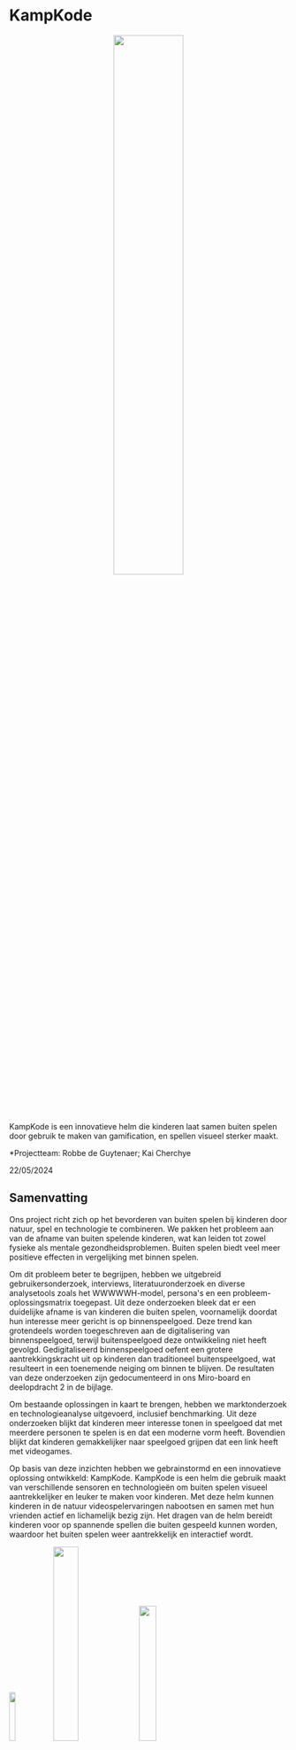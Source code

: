 # KampKode
<p align ="center">
  <img src="https://github.com/robbedeguytenaer/finaal-rapport/blob/main/beeldmateriaal/KampKode%20logo%202%20(1).png?raw=true"width="50%">
</p>

KampKode is een innovatieve helm die kinderen laat samen buiten spelen door gebruik te maken van gamification, en spellen visueel sterker maakt.

*Projectteam: Robbe de Guytenaer; Kai Cherchye

22/05/2024

## Samenvatting

Ons project richt zich op het bevorderen van buiten spelen bij kinderen door natuur, spel en technologie te combineren. We pakken het probleem aan van de afname van buiten spelende kinderen, wat kan leiden tot zowel fysieke als mentale gezondheidsproblemen. Buiten spelen biedt veel meer positieve effecten in vergelijking met binnen spelen.

Om dit probleem beter te begrijpen, hebben we uitgebreid gebruikersonderzoek, interviews, literatuuronderzoek en diverse analysetools zoals het WWWWWH-model, persona's en een probleem-oplossingsmatrix toegepast. Uit deze onderzoeken bleek dat er een duidelijke afname is van kinderen die buiten spelen, voornamelijk doordat hun interesse meer gericht is op binnenspeelgoed. Deze trend kan grotendeels worden toegeschreven aan de digitalisering van binnenspeelgoed, terwijl buitenspeelgoed deze ontwikkeling niet heeft gevolgd. Gedigitaliseerd binnenspeelgoed oefent een grotere aantrekkingskracht uit op kinderen dan traditioneel buitenspeelgoed, wat resulteert in een toenemende neiging om binnen te blijven. De resultaten van deze onderzoeken zijn gedocumenteerd in ons Miro-board en deelopdracht 2 in de bijlage. 

Om bestaande oplossingen in kaart te brengen, hebben we marktonderzoek en technologieanalyse uitgevoerd, inclusief benchmarking. Uit deze onderzoeken blijkt dat kinderen meer interesse tonen in speelgoed dat met meerdere personen te spelen is en dat een moderne vorm heeft. Bovendien blijkt dat kinderen gemakkelijker naar speelgoed grijpen dat een link heeft met videogames.

Op basis van deze inzichten hebben we gebrainstormd en een innovatieve oplossing ontwikkeld: KampKode. KampKode is een helm die gebruik maakt van verschillende sensoren en technologieën om buiten spelen visueel aantrekkelijker en leuker te maken voor kinderen. Met deze helm kunnen kinderen in de natuur videospelervaringen nabootsen en samen met hun vrienden actief en lichamelijk bezig zijn. Het dragen van de helm bereidt kinderen voor op spannende spellen die buiten gespeeld kunnen worden, waardoor het buiten spelen weer aantrekkelijk en interactief wordt.
<p>
<img src="https://github.com/robbedeguytenaer/finaal-rapport/blob/main/beeldmateriaal/voorbeeld%20app%20kampkode.png?raw=true"width="15%">
<img src="https://github.com/robbedeguytenaer/finaal-rapport/blob/main/render.png?raw=true"width="30%">
<img src="https://github.com/robbedeguytenaer/finaal-rapport/blob/main/beeldmateriaal/helm_geel.png?raw=true"width="25%">
</p>
## Introductie
Max 300 woorden.
Kader je project. Introduceer het probleem en jouw doelstellingen (inclusief boundary conditions).
Maak gebruik van bronverwijzingen ([zie APA stijl](https://www.scribbr.nl/category/apa-stijl/)).

## Definition: discover

### Eerste prototype en eerste gebruikerstest:

Om ons product concreet uit te werken, zijn we begonnen met het maken van eenvoudige schetsen van het idee, gevolgd door een eenvoudig prototype. Voor dit eerste prototype hebben we een bestaande helm aangepast door een schuimen lamp op de bovenkant te bevestigen, waarbij een LED lichtte op bij het indrukken van de lamp. Daarnaast hebben we een staart aan de achterkant van de helm geïntegreerd, waarbij de LED oplichtte bij het trekken aan de staart.
Na het vervaardigen van het eerste prototype hebben we verschillende soorten lampen gemaakt om in de volgende fase tests uit te voeren op personene uit ons doelgroep. Deze tests waren gericht op het evalueren van de eerste ontwerpvereiste, namelijk de verschillende uitschakelmogelijkheden. We hebben vier uitschakelmogelijkheden getest, uitschakelen door te drukken op de lamp bovenaan, uitschakelen door te trekken aan de staart, uitschakelen door te tikken op een flexibele lamp, uitschakelen door het afnemen van een afneembare lamp. Deze tests hielpen ons bij het verzamelen van waardevolle feedback en inzichten, die cruciaal waren voor de verdere ontwikkeling van ons product. De resultaat van de test was als volgt:

**1. Uitschakelen door drukken op de lamp bovenaan**

- Voordelen: Visueel aantrekkelijk, effectief en gemakkelijk te realiseren.
- Nadelen: Risico op letsel bij te hard slaan, veersysteem biedt geen volledige oplossing.
- Geschikte lampen: A, B, E (boven- of achterkant van de helm).

**2. Uitschakelen door trekken aan staart**

- Voordelen: Makkelijk voor kleinere kinderen om grotere kinderen uit te schakelen.
- Nadelen: Risico op letsel door achterwaarts trekken van het hoofd, lastig esthetisch te ontwerpen.
- Geschikte lampen: A, B (bovenop de helm).

  
**3. Uitschakelen door tikken ‘flexibele lamp’**

- Voordelen: Leuk en spannend, veiligere dwarskracht bij harde tikken.
- Nadelen: Uitdaging in detectiemechanisme om juiste tikken te registreren zonder valspositieven.
- Geschikte lampen: B, C, D (overal op de helm).
  
**4. Uitschakelen door afnemen lamp**

- Voordelen: Veiligste optie, eenvoudig te maken met magneetsysteem.
- Nadelen: Helm bestaat uit meerdere delen, oplossing nodig voor beheer van afneembare lamp.
- Geschikte lampen: afneembare lamp vereist)

### Resultaat test 1:

Bij de evaluatie van de concepten waren veiligheidsoverwegingen cruciaal. Concepten (1) en (2) bleken een verhoogd risico op letsel te hebben, zelfs met schokdempingssystemen. Concepten (3) en (4) waren veiliger, mits geoptimaliseerd. We hebben besloten ons te richten op concepten (3) en (4) vanwege hun betere veiligheidspotentieel. Voor concept 3, tikken op de lamp om uit te schakelen, zullen we een sensor ontwikkelen voor nauwkeurige registratie. Voor concept 4, het afnemen van de lamp, ontwerpen we een magneetsysteem voor eenvoudige bevestiging en verwijdering. Deze aanpassingen zullen resulteren in een veiliger en aantrekkelijker product voor buiten spelen.
In de beginfase hebben we uitgebreid onderzoek gedaan naar het probleem, wat een sterke basis legde voor verdere ontwikkeling. Bij het brainstormen misten we echter belangrijke aspecten zoals de behoeften van mensen met beperkingen en financiële overwegingen, die later dankzij de groep uit Gent werden geïntegreerd.
Ons late begin met het prototype beperkte onze mogelijkheden voor interviews en gebruikerstesten, wat de analyse van ons ontwerp beïnvloedde. Tijdens het prototypeproces ontdekten we problemen en kansen die we eerder hadden gemist. Vroegtijdig beginnen met een eenvoudig prototype had waardevolle inzichten kunnen opleveren.
Deze reflectie benadrukt het belang van een holistische benadering tijdens brainstormen en het tijdig ontwikkelen van een eenvoudig prototype. Deze lessen zijn cruciaal voor toekomstige projecten. Voor meer informatie van dit onderdeel kan dit terug gevonden worden in deelopdracht 2 ijn de bijlage.

## Develop 1: Ergonnomie

### Anthropometrische analyse

Na het maken van een eerste ruwe prototype hebben we ons gericht op de ergonomie van de helm. Via de websites DINED en DINBelg hebben we antropometrische data verzameld. DINED biedt gegevens over hoofdomtrek, hoofdbreedte en hoofddiepte, maar beperkt tot kinderen van 7-8 jaar. DINBelg biedt gegevens over hoofddiepte en -breedte voor onze gehele doelgroep van 6 tot 12 jaar.
Voor het bepalen van de helmmaat gebruikten we de ontwerpstrategie "design for the tall." Zoals bij moderne fietshelmen, maken we de helm verstelbaar zodat hij voor zowel de grootste als de kleinste kinderen geschikt is. We hebben de hoofddiepte en -breedte van DINBelg gebruikt vanwege de beperking van DINED tot 7-8 jaar. Voor het ontwerp richten we ons op de 95e percentielmaat (P95) van 12-jarigen, waarbij z95 = 1,645. Dit resulteerde in een benodigde hoofddiepte van 198 mm en een hoofdbreedte van 154 mm.
Voor de hoofdomtrek gebruikten we gegevens van DINED voor 6-8-jarigen en schaalden deze met een factor 1,05, afgeleid uit de verhouding van de hoofdafmetingen tussen 6 en 12 jaar in DINBelg. Dit gaf ons een hoofdomtrek van 561 mm. De standaardafwijking werd overgenomen uit de DINED-tabellen, aangezien deze bij DINBelg voor hoofd diepte en breedte consistent bleef tussen 6 en 12 jaar.
Dit onderzoek gaf ons waardevolle inzichten in de benodigde afmetingen van onze helm. Door voor alle maten "design for the tall" toe te passen en een verstelsysteem te integreren, kunnen we ervoor zorgen dat de helm geschikt is voor alle kinderen binnen onze doelgroep, inclusief degenen die niet tot de uiterste gevallen behoren.

### Gebruikerstest 2:

Daarnaast hebben we een gebruikerstest uitgevoerd om de ergonomie van de helm verder te evalueren. We wilden nagaan of kinderen gemakkelijk met hun hand hun eigen hoofd kunnen bereiken om knoppen op de helm te bedienen, en of ze daarbij enige hinder ondervinden voor, tijdens en na het spel. Tevens onderzochten we de meest geschikte positie voor deze knoppen.
Voor deze test hebben we met het CAD-programma Siemens NX de houdingen van de hand naar het hoofd gesimuleerd om te bepalen of deze houding comfortabel is. De resultaten toonden aan dat deze houding zelfs comfortabeler is dan normaal rechtop staan.
De fysieke gebruikerstest werd uitgevoerd met een eenvoudige helm voorzien van twee kartonnen schijfjes die knoppen nabootsen. Deze schijfjes werden getest op drie verschillende posities: 30°, 50° en 90° ten opzichte van de voorkant van de helm. Voor de evaluatie maakten we gebruik van een evaluatieformulier met twee vragen die de deelnemers moesten beoordelen op een schaal van 1 tot 10: 'Hoe moeiteloos voer je de handeling uit (dus geen fysieke klachten)?' en 'Hoe gemakkelijk was het om tot de knoppen te geraken met je hand?'.

### Resultaat test 2:

De resultaten gaven aan dat de knoppen op 50° de beste scores behaalden en de beweging van de hand naar het hoofd als moeiteloos werd ervaren. Op basis van deze bevindingen hebben we besloten de knoppen op de positie van 50° te plaatsen.
Voor een gedetailleerdere uitwerking van het ergonomie-onderzoek verwijzen we naar deelopdracht 3 in de bijlage.

## Develop 2: Uitschakelmethode

### Gerbruikerstest 3:

In de volgende fase hebben we de uitschakelmethodes verder uitgewerkt om een geschikte methode te kiezen voor integratie in ons product. Hierbij hebben we zowel manuele als digitale uitschakelmethodes met sensoren overwogen. Deze methodes werden onderverdeeld en getest om de beste optie te identificeren. Voor de manuele uitschakelmethodes voerden we gebruikerstesten uit met vier kinderen uit onze doelgroep, aangevuld met onze eigen evaluaties.
De geteste manuele methodes waren:
1. Uitschakelen door te slaan op een flexibele lamp.
2. Een magnetische lamp van de helm trekken.
3. Uitschakelen door binnen een bepaalde radius te komen.
4. Mikken met een pointer op een sensor van de helm.
Voor elke methode werd een eenvoudig prototype gemaakt om het concept te testen. Na elke test vulden de kinderen een evaluatieformulier in, waarbij ze de methodes beoordeelden op een schaal van 1 tot 10 voor de volgende criteria: leukheid, gemak, en veiligheid. De specifieke vragen waren:
- Hoe leuk vond je deze manier van uitschakelen?
- Hoe gemakkelijk ging het om uit te schakelen/uitgeschakeld te worden?
- Is het spel veilig verlopen?
Robbe en Kai vulden het formulier ook in op basis van hun observaties tijdens de tests. De scores werden vervolgens samengevoegd en geëvalueerd om de beste uitschakelmethodes te bepalen.

### Resultaat test 3:

||Mechanisme 1|Mechanisme 2|Mechanisme 3|Mechanisme 4|
|---:|:---:|:---:|:---:|:---:|
|TOTAAL|138|141|144|153|
|relatief|0,767|0,783|0,800|0,850|

Mechanisme 1 en 2, waarbij fysieke aanraking van het hoofd vereist was, bleken minder geschikt bij grote hoogteverschillen tussen spelers. Bovendien kwam de veiligheid meer in het gedrang bij deze methodes, met mechanisme 2 als de iets betere optie. Hoewel oplossingen voor deze problemen mogelijk zijn, blijven ze belangrijke overwegingen.
Mechanisme 3, getest als het klassieke 'tikken', maakte hoogte irrelevant en legde de nadruk op snelheid en tactisch ontwijken. Verschillen hierin kunnen worden opgelost door de helm personaliseerbaar te maken, zoals het instellen van de radius.
Mechanisme 4 gaf de testpersonen het gevoel van een digitaal spel, vergelijkbaar met 'lasershooten'. Hoewel ons product een vorm van lasershooten zou kunnen zijn, biedt dit mechanisme meerdere mogelijkheden. Voor deze methode is verdere ontwikkeling en testing nodig om de technologie te verfijnen.
De testresultaten gaven een duidelijk beeld van de praktische toepassing van elk mechanisme en leverden waardevolle inzichten op. Hoewel de scores niet doorslaggevend waren, hebben ze ons richting gegeven voor verdere ontwikkeling. Mechanismes 3 en 4 scoorden het hoogste, waardoor we besloten de technologie achter deze methodes verder uit te werken en te testen in een expert review. De nodige bijlages van de test is terug te vinden in deelopdracht 4 in de bijlage.

### Expert review:

Na de gebruikerstest hebben we een expert review uitgevoerd met drie medestudenten, waarbij ze de digitale uitschakelmethodes met sensoren beoordeelden. De uitschakelmethodes werden nagebootst met Arduino-aangestuurde sensoren, waaronder een IR-sensor, een kleurensensor, een ultrasoonsensor en Bluetooth-componenten. De IR-sensor en kleurensensor simuleerden een soort lasershooting, terwijl de ultrasoonsensor en Bluetooth-componenten de afstand tussen gebruiker en tegenstander maten om iemand binnen een bepaalde radius te detecteren. De gebruikte Arduino-codes voor deze sensoren zijn terug te vinden in de bijlage.

### Resultaat expert review

Voor de test gebruikten we een evaluatieformulier waarop de medestudenten punten gaven van 1 tot 5 op verschillende aspecten: gebruiksvriendelijkheid, nauwkeurigheid, algemene gebruikservaring, robuustheid en bereik. Daarnaast konden ze extra opmerkingen toevoegen en de sensoren rangschikken van 1 (meest toepasselijk) tot 4 (minst toepasselijk) op basis van hun buitenspeelervaring.

1. **Bluetooth-componenten**
   - Sterke punten: Hoge waarderingen voor gebruiksvriendelijkheid en bereik. 
   - Zwakke punten: Andere aspecten scoorden ook redelijk hoog (3 tot 4).
   - Conclusie: Bluetooth-componenten werden over het algemeen als zeer bruikbaar beschouwd.
2. **IR-sensor**
   - Sterke punten: Hoge scores op de meeste aspecten.
   - Zwakke punten: Robuustheid scoorde iets lager.
   - Conclusie: De IR-sensor werd als effectief en nauwkeurig beoordeeld, met enige zorgen over robuustheid.
3. **Kleurensensor**
   - Sterke punten: Interessant en leuk concept.
   - Zwakke punten: Beperkt bereik en onnauwkeurige kleurdetectie bij snelle bewegingen.
   - Conclusie: Hoewel leuk, had de kleurensensor praktische beperkingen die het minder geschikt maakten.
4. Ultrasoonsensor
   - Sterke punten: Interessant voor het meten van afstanden.
   - Zwakke punten: Lage scores op alle aspecten; detecteerde ook niet-spelers, wat het gebruik bemoeilijkte.
   - Conclusie: De ultrasoonsensor was minder geschikt door de lage nauwkeurigheid en brede detectie.

Op basis van de evaluatieformulieren en rangschikking kwamen de Bluetooth-componenten en IR-sensor als beste uit de bus. Ze scoorden het hoogst op gebruiksvriendelijkheid, nauwkeurigheid en algemene gebruikservaring. De kleurensensor en ultrasoonsensor bleken minder geschikt vanwege hun beperkingen in bereik, nauwkeurigheid en gebruiksvriendelijkheid.
Daarom hebben we besloten verder te gaan met de Bluetooth-componenten en de IR-sensor. Deze zullen in de volgende fase verder worden ontwikkeld en getest om hun potentieel volledig te benutten. Voor gedetailleerde informatie over de tests verwijzen we naar deelopdracht 4 in de bijlage.


## Develop 3: Hiërarchische taakanalyse

### Hiërarchische taakanalyse:

Voor de laatste aanpassing aan het prototype hebben we een hiërarchische taakanalyse uitgevoerd om de interacties van de gebruiker met de helm te bestuderen. Het doel van deze analyse is om de interacties te optimaliseren en het prototype te verbeteren op basis van de geïdentificeerde optimalisaties. Deze aanpak houdt in dat alle interacties van de gebruiker met het product worden opgesplitst in hoofdtaken, subtaken, sub-subtaken, enzovoort. Door varianten binnen de subtaken te definiëren, kunnen we de beste ontwerpbeslissingen nemen die het meest voldoen aan de wensen van de gebruiker.

We hebben het gebruik van de helm onderverdeeld in vier fasen:
1. **Begin van het spel**
2. **Spelen van het spel**
3. **Einde van het spel**
4. **Na gebruik**

### Resultaat taakanalyse:

Door deze interacties gedetailleerd te beschrijven, hebben we nieuwe optimalisaties geïdentificeerd, zoals:

- **Aansteken van de helm door de lamp erop te draaien**: Dit maakt het gebruiksvriendelijker en intuïtiever.
- **Afneembare lamp**: Dit biedt voordelen bij opslag en opladen. Alleen de lamp hoeft opgeladen te worden, wat het proces vereenvoudigt.
- **Losneembare binnenhoes in de helm**: Dit verbetert de hygiëne doordat de binnenhoes gewassen kan worden.

Voor meer gedetailleerde informatie over deze hiërarchische taakanalyse en de specifieke optimalisaties kunt u deelopdracht 5 raadplegen, die in de bijlage is opgenomen.
Door deze verbeteringen door te voeren, streven we naar een prototype dat beter aansluit bij de behoeften van de gebruiker en een hogere mate van gebruiksvriendelijkheid en functionaliteit biedt.

### Gebruikerstest 4:














## Finalisatie van het Prototype

Na de gebruikerstesten en het opstellen van de design requirements hebben we ons finale prototype ontwikkeld, gemaakt van schuim met een thermovorm eromheen. De belangrijkste kenmerken van dit prototype zijn als volgt:

1. **Afneembare Lamp**: De lamp is geïntegreerd met een LED die oplicht wanneer de lamp op de helm wordt geplaatst. Dit wordt mogelijk gemaakt door een schakelsysteem dat ervoor zorgt dat de LED in de helm alleen aangaat wanneer de lamp correct is bevestigd.

2. **LED en Drukknop**: De helm bevat een LED die wordt aangestuurd door een drukknop. De LED licht op zolang de drukknop is ingedrukt, wat alleen mogelijk is wanneer de lamp volledig op de helm is gedraaid. Dit is zichtbaar in het schakelschema, waaruit blijkt dat de kring wordt gesloten wanneer de lamp op de helm wordt geplaatst, en dat zowel de kring in de lamp als in de helm parallel staan over de batterij. Hierdoor heeft elke kring een gelijke spanning.

3. **Aanspanriem en Strap**: De helm is voorzien van een aanspanriem en een strap, waardoor hij geschikt is voor elk kind. De aanspanriem zorgt ervoor dat de helm goed op het hoofd past zonder te wiebelen, terwijl de strap voorkomt dat de helm van het hoofd valt.

Met deze functies kunnen we effectief testen uitvoeren bij het begin van het spel, tijdens het lopen met de lamp op de helm, aan het einde van het spel en na gebruik. Deze verbeteringen en integraties zorgen ervoor dat het prototype zowel functioneel als veilig is, klaar voor uitgebreide gebruikerstesten in realistische spelomstandigheden.


## Methodologie
Max 400 woorden. Beschrijf je methodologie (enkel SEM1, zie les methodologie). Maak hierbij gebruik van een afbeelding om je tijdlijn weer te geven. Op deze tijdlijn moeten minimaal een tijdsincatie te zien zijn, moeten fasen te zien zijn en moeten activiteiten te zien zijn.

## Discovery
Max. 1000 woorden
### Doestellingen
Wat wilde je bereiken?
### Materiaal & methoden
Hoe onderzocht je dit? Wees volledig.
### Resultaten
Rapporteer over de resultaten (incl. foto's, quotes, analyseframeworks, ...)
### Conclusies & implicaties
Definieer de belangrijkste designbeslissingen

## Definition
Max. 1000 woorden
### Doestellingen
Wat wilde je bereiken?
### Materiaal & methoden
Hoe onderzocht je dit? Wees volledig.
### Resultaten
Rapporteer over de resultaten (incl. foto's, quotes, analyseframeworks, ...)
### Conclusies & implicaties
Definieer de belangrijkste designbeslissingen

## Bill of materials
- Welk
- Materiaal
- Heb
- Je
- Nu
- Nodig
- Voor
- Je
- Prototype

## Kritische reflectie
Max. 500 woorden

## Bronnen
Voeg je volledige bibliografie toe van bronnen naarwaar je verwees.

## Bijlagen
